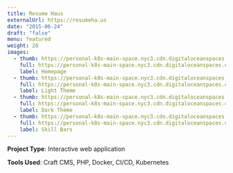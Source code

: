 ```yaml
---
title: Resume Haus
externalUrl: https://resumeha.us
date: "2015-06-24"
draft: "false"
menu: featured
weight: 20
images:
  - thumb: https://personal-k8s-main-space.nyc3.cdn.digitaloceanspaces.com/thecodeboss.dev/projects/resume-haus/thumbnail/resume-haus-home-th.jpg
    full: https://personal-k8s-main-space.nyc3.cdn.digitaloceanspaces.com/thecodeboss.dev/projects/resume-haus/full/resume-haus-home.jpg
    label: Homepage
  - thumb: https://personal-k8s-main-space.nyc3.cdn.digitaloceanspaces.com/thecodeboss.dev/projects/resume-haus/thumbnail/resume-th-1.jpg
    full: https://personal-k8s-main-space.nyc3.cdn.digitaloceanspaces.com/thecodeboss.dev/projects/resume-haus/full/resume-big-1.jpg
    label: Light Theme
  - thumb: https://personal-k8s-main-space.nyc3.cdn.digitaloceanspaces.com/thecodeboss.dev/projects/resume-haus/thumbnail/resume-th-3.jpg
    full: https://personal-k8s-main-space.nyc3.cdn.digitaloceanspaces.com/thecodeboss.dev/projects/resume-haus/full/resume-big-3.jpg
    label: Dark Theme
  - thumb: https://personal-k8s-main-space.nyc3.cdn.digitaloceanspaces.com/thecodeboss.dev/projects/resume-haus/thumbnail/resume-th-2.jpg
    full: https://personal-k8s-main-space.nyc3.cdn.digitaloceanspaces.com/thecodeboss.dev/projects/resume-haus/full/resume-big-2.jpg
    label: Skill Bars
---
```

**Project Type**: Interactive web application

**Tools Used**: Craft CMS, PHP, Docker, CI/CD, Kubernetes
